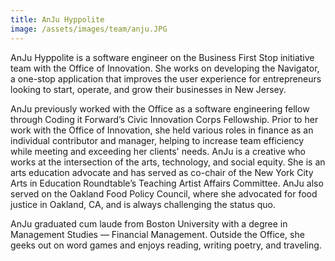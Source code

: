 ```yaml
---
title: AnJu Hyppolite
image: /assets/images/team/anju.JPG
---
```


AnJu Hyppolite is a software engineer on the Business First Stop initiative team with the Office of Innovation. She works on developing the Navigator, a one-stop application that improves the user experience for entrepreneurs looking to start, operate, and grow their businesses in New Jersey.

AnJu previously worked with the Office as a software engineering fellow through Coding it Forward’s Civic Innovation Corps Fellowship. Prior to her work with the Office of Innovation, she held various roles in finance as an individual contributor and manager, helping to increase team efficiency while meeting and exceeding her clients' needs. AnJu is a creative who works at the intersection of the arts, technology, and social equity. She is an arts education advocate and has served as co-chair of the New York City Arts in Education Roundtable’s Teaching Artist Affairs Committee. AnJu also served on the Oakland Food Policy Council, where she advocated for food justice in Oakland, CA, and is always challenging the status quo.

AnJu graduated cum laude from Boston University with a degree in Management Studies — Financial Management. Outside the Office, she geeks out on word games and enjoys reading, writing poetry, and traveling.
